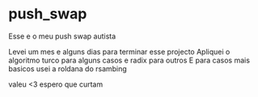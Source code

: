 # push_swap
Esse e o meu push swap autista

Levei um mes e alguns dias para terminar esse projecto
Apliquei o algoritmo turco para alguns casos e radix para outros
E para casos mais basicos usei a roldana do rsambing

valeu <3 espero que curtam
